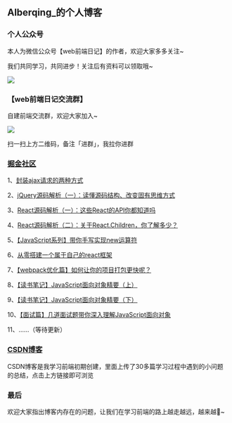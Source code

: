 ##  Alberqing_的个人博客

### 个人公众号

本人为微信公众号【web前端日记】的作者，欢迎大家多多关注~

我们共同学习，共同进步！关注后有资料可以领取哦~

![](https://user-gold-cdn.xitu.io/2019/9/19/16d49ba9c0681911?imageslim)

### 【web前端日记交流群】

自建前端交流群，欢迎大家加入~

![](https://user-gold-cdn.xitu.io/2019/10/12/16dbdc7285f92692?w=430&h=430&f=jpeg&s=40900)

扫一扫上方二维码，备注「进群」，我拉你进群

### [掘金社区](https://juejin.im/user/5d38178cf265da1bb27773f4)

1、[封装ajax请求的两种方式](https://juejin.im/post/5d3ac541f265da1bcf5e2314)

2、[jQuery源码解析（一）：读懂源码结构、改变固有思维方式](https://juejin.im/post/5d3ecad2f265da03cb121252)

3、[React源码解析（一）：这些React的API你都知道吗](https://juejin.im/post/5d668244e51d45621655353d)

4、[React源码解析（二）：关于React.Children，你了解多少？](https://juejin.im/post/5d838ec3e51d453b7403fa50)

5、[【JavaScript系列】带你手写实现new运算符](https://juejin.im/post/5d9486af5188255bc7643457)

6、[从零搭建一个属于自己的react框架](https://juejin.im/post/5d9c4cc1f265da5ba95c2c23)

7、[【webpack优化篇】如何让你的项目打包更快呢？](https://juejin.im/post/5da2dc876fb9a04e065d7201)

8、[【读书笔记】JavaScript面向对象精要（上）](https://juejin.im/post/5dd653f55188254e2a743279)

9、[【读书笔记】JavaScript面向对象精要（下）](https://juejin.im/post/5df19fc4e51d45581c1a8d38)

10、[【面试篇】几道面试题带你深入理解JavaScript面向对象](https://juejin.im/post/5dfb4a4751882512533a8e32)

11、......（等待更新）

### [CSDN博客](https://blog.csdn.net/Alberqing_/article/list/1?)

CSDN博客是我学习前端初期创建，里面上传了30多篇学习过程中遇到的小问题的总结，点击上方链接即可浏览

### 最后

欢迎大家指出博客内存在的问题，让我们在学习前端的路上越走越远，越来越🐂~

